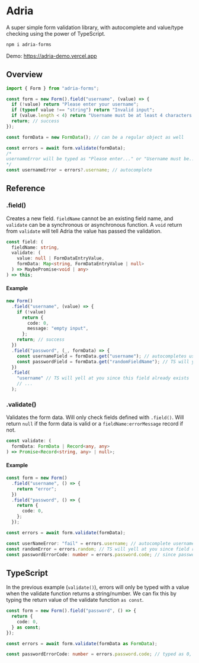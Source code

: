 # Adria

A super simple form validation library, with autocomplete and value/type checking using the power of TypeScript.

```bash
npm i adria-forms
```

Demo: https://adria-demo.vercel.app

## Overview

```ts
import { Form } from "adria-forms";

const form = new Form().field("username", (value) => {
  if (!value) return "Please enter your username";
  if (typeof value !== "string") return "Invalid input";
  if (value.length < 4) return "Username must be at least 4 characters long";
  return; // success
});

const formData = new FormData(); // can be a regular object as well

const errors = await form.validate(formData);
/*
usernameError will be typed as "Please enter..." or "Username must be..."
*/
const usernameError = errors?.username; // autocomplete
```

## Reference

### .field()

Creates a new field. `fieldName` cannot be an existing field name, and `validate` can be a synchronous or asynchronous function. A `void` return from `validate` will tell Adria the value has passed the validation.

```ts
const field: (
  fieldName: string,
  validate: (
    value: null | FormDataEntryValue,
    formData: Map<string, FormDataEntryValue | null>
  ) => MaybePromise<void | any>
) => this;
```

#### Example

```ts
new Form()
  .field("username", (value) => {
    if (!value)
      return {
        code: 0,
        message: "empty input",
      };
    return; // success
  })
  .field("password", (_, formData) => {
    const usernameField = formData.get("username"); // autocompletes username, password
    const passwordField = formData.get("randomFieldName"); // TS will yell at you since the field doesn't exist yet
  })
  .field(
    "username" // TS will yell at you since this field already exists
    // ...
  );
```

### .validate()

Validates the form data. Will only check fields defined with `.field()`. Will return `null` if the form data is valid or a `fieldName:errorMessage` record if not.

```ts
const validate: (
  formData: FormData | Record<any, any>
) => Promise<Record<string, any> | null>;
```

#### Example

```ts
const form = new Form()
  .field("username", () => {
    return "error";
  })
  .field("password", () => {
    return {
      code: 0,
    };
  });

const errors = await form.validate(formData);

const userNameError: "fail" = errors.username; // autocomplete username, password
const randomError = errors.random; // TS will yell at you since field random does not exist
const passwordErrorCode: number = errors.password.code; // since password can return an object, code will be typed as number and not 0
```

## TypeScript

In the previous example (`validate()`), errors will only be typed with a value when the validate function returns a string/number. We can fix this by typing the return value of the validate function `as const`.

```ts
const form = new Form().field("password", () => {
  return {
    code: 0,
  } as const;
});

const errors = await form.validate(formData as FormData);

const passwordErrorCode: number = errors.password.code; // typed as 0, and not number as before
```
